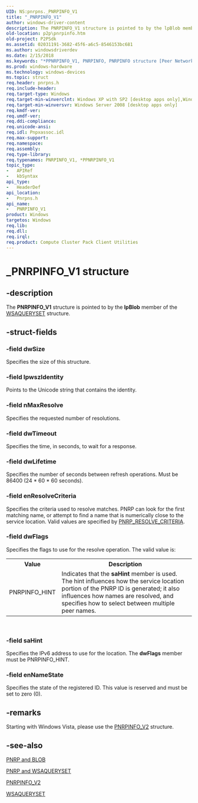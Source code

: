 ```yaml
---
UID: NS:pnrpns._PNRPINFO_V1
title: "_PNRPINFO_V1"
author: windows-driver-content
description: The PNRPINFO_V1 structure is pointed to by the lpBlob member of the WSAQUERYSET structure.
old-location: p2p\pnrpinfo.htm
old-project: P2PSdk
ms.assetid: 02031191-3682-45f6-a6c5-8546153bc681
ms.author: windowsdriverdev
ms.date: 2/15/2018
ms.keywords: "*PPNRPINFO_V1, PNRPINFO, PNRPINFO structure [Peer Networking], PNRPINFO_V1, PNRPINFO_V1 structure [Peer Networking], PPNRPINFO, PPNRPINFO structure pointer [Peer Networking], PPNRPINFO_V1, PPNRPINFO_V1 structure pointer [Peer Networking], _PNRPINFO_V1, p2p.pnrpinfo, pnrpns/PNRPINFO, pnrpns/PPNRPINFO, pnrpns/PPNRPINFO_V1"
ms.prod: windows-hardware
ms.technology: windows-devices
ms.topic: struct
req.header: pnrpns.h
req.include-header: 
req.target-type: Windows
req.target-min-winverclnt: Windows XP with SP2 [desktop apps only],Windows XP with SP1 with the Advanced Networking Pack for Windows XP
req.target-min-winversvr: Windows Server 2008 [desktop apps only]
req.kmdf-ver: 
req.umdf-ver: 
req.ddi-compliance: 
req.unicode-ansi: 
req.idl: Pnpxassoc.idl
req.max-support: 
req.namespace: 
req.assembly: 
req.type-library: 
req.typenames: PNRPINFO_V1, *PPNRPINFO_V1
topic_type:
-	APIRef
-	kbSyntax
api_type:
-	HeaderDef
api_location:
-	Pnrpns.h
api_name:
-	PNRPINFO_V1
product: Windows
targetos: Windows
req.lib: 
req.dll: 
req.irql: 
req.product: Compute Cluster Pack Client Utilities
---
```


# _PNRPINFO_V1 structure


## -description


The <b>PNRPINFO_V1</b> structure  is pointed to by the <b>lpBlob</b> member of the <a href="https://msdn.microsoft.com/e0af2cd9-9cbf-44a1-aa4d-4df211b04782">WSAQUERYSET</a> structure.


## -struct-fields




### -field dwSize

Specifies the size of this structure.


### -field lpwszIdentity

Points  to the Unicode string that contains the identity.


### -field nMaxResolve

Specifies the requested number of resolutions.


### -field dwTimeout

Specifies the time, in seconds, to wait for a response.


### -field dwLifetime

Specifies the number of seconds between refresh operations. Must be   86400 (24 * 60 * 60 seconds).


### -field enResolveCriteria

Specifies the criteria used to resolve matches.  PNRP can look for the first matching name, or attempt to find a name that is numerically close to the service location. Valid values are specified by <a href="https://msdn.microsoft.com/11104d6c-75a8-454a-8203-b1ef105db61a">PNRP_RESOLVE_CRITERIA</a>.


### -field dwFlags

Specifies the flags to use for the resolve operation. The valid value is:

<table>
<tr>
<th>Value</th>
<th>Description</th>
</tr>
<tr>
<td>PNRPINFO_HINT</td>
<td>Indicates that the <b>saHint</b> member is used. The hint influences how the service location portion of the PNRP ID is generated; it also influences how names are resolved, and specifies how to select between multiple peer names.</td>
</tr>
</table>
 


### -field saHint

Specifies the IPv6 address to  use for the location. The  <b>dwFlags</b> member must be PNRPINFO_HINT.


### -field enNameState

Specifies the state of the registered ID.  This value is reserved and must be set to zero (0).


## -remarks



 Starting with Windows Vista, please use the <a href="https://msdn.microsoft.com/7f137de6-28ab-4f16-9009-a73f949fb3ec">PNRPINFO_V2</a> structure.




## -see-also




<a href="https://msdn.microsoft.com/e92ecb14-3f3a-48bb-963b-0c6e58c54089">PNRP and
			 BLOB</a>



<a href="https://msdn.microsoft.com/0ccf20c1-4c95-4caf-a8f3-82a9e0a9907b">PNRP and
			 WSAQUERYSET</a>



<a href="https://msdn.microsoft.com/7f137de6-28ab-4f16-9009-a73f949fb3ec">PNRPINFO_V2</a>



<a href="https://msdn.microsoft.com/e0af2cd9-9cbf-44a1-aa4d-4df211b04782">WSAQUERYSET</a>
 

 

